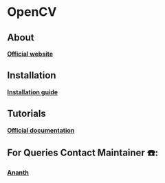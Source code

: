# OpenCV

## About
[**Official website**](https://opencv.org/about/)

## Installation
[**Installation guide**](https://docs.opencv.org/4.x/df/d65/tutorial_table_of_content_introduction.html)

## Tutorials
[**Official documentation**](https://docs.opencv.org/4.x/d9/df8/tutorial_root.html)

## For Queries Contact Maintainer ☎️: 
[**Ananth**](https://wa.me/<+919489827766>)
